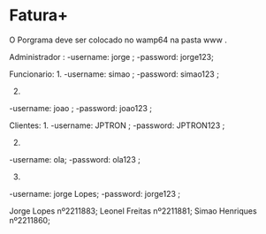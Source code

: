 # Fatura+

O Porgrama deve ser colocado no wamp64 na pasta www .

Administrador :
-username: jorge ;
-password: jorge123;

Funcionario:
1.
-username: simao ;
-password: simao123 ;

2.
-username: joao ;
-password:  joao123 ;

Clientes:
1.
-username: JPTRON ;
-password: JPTRON123 ;

2.
-username: ola;
-password: ola123  ;

3.
-username: jorge Lopes;
-password: jorge123 ;


Jorge Lopes nº2211883;
Leonel Freitas nº2211881;
Simao Henriques nº2211860;



